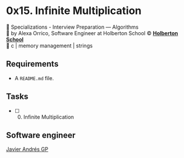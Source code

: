 # 0x15. Infinite Multiplication
:open_file_folder: Specializations - Interview Preparation ― Algorithms  
:bust_in_silhouette: by Alexa Orrico, Software Engineer at Holberton School 
:copyright: **[Holberton School](https://www.holbertonschool.com/)**  
:bookmark: c | memory management | strings

## Requirements
* A ```README.md``` file.

## Tasks
* [ ] 0. Infinite Multiplication

## Software engineer
[Javier Andrés GP](https://www.javierandresgp.com)
